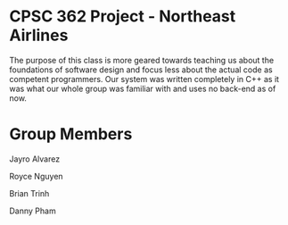 # CPSC 362 Project - Northeast Airlines
The purpose of this class is more geared towards teaching us about the foundations of software design and focus less about the actual code as competent programmers. Our system was written completely in C++ as it was what our whole group was familiar with and uses no back-end as of now. 

# Group Members
Jayro Alvarez

Royce Nguyen

Brian Trinh

Danny Pham
